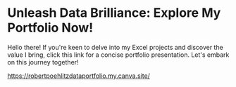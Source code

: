 # Unleash Data Brilliance: Explore My Portfolio Now!

Hello there! 
If you're keen to delve into my Excel projects and discover the value I bring, click this link for a concise portfolio presentation. Let's embark on this journey together!

https://robertpoehlitzdataportfolio.my.canva.site/
